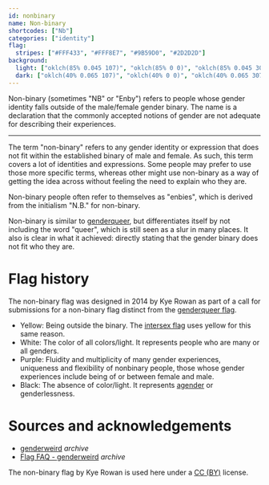 ```yaml
---
id: nonbinary
name: Non-binary
shortcodes: ["Nb"]
categories: ["identity"]
flag:
  stripes: ["#FFF433", "#FFF8E7", "#9B59D0", "#2D2D2D"]
background:
  light: ["oklch(85% 0.045 107)", "oklch(85% 0 0)", "oklch(85% 0.045 307)"]
  dark: ["oklch(40% 0.065 107)", "oklch(40% 0 0)", "oklch(40% 0.065 307)"]
---
```


Non-binary (sometimes "NB" or "Enby") refers to people whose gender identity
falls outside of the male/female gender binary. The name is a declaration that
the commonly accepted notions of gender are not adequate for describing their
experiences.

---

The term "non-binary" refers to any gender identity or expression that does not
fit within the established binary of male and female. As such, this term covers
a lot of identities and expressions. Some people may prefer to use those more
specific terms, whereas other might use non-binary as a way of getting the idea
across without feeling the need to explain who they are.

Non-binary people often refer to themselves as "enbies", which is derived from
the initialism "N.B." for non-binary.

Non-binary is similar to [genderqueer](/flags/genderqueer), but differentiates
itself by not including the word "queer", which is still seen as a slur in many
places. It also is clear in what it achieved: directly stating that the gender
binary does not fit who they are.

# Flag history

The non-binary flag was designed in 2014 by Kye Rowan as part of a call for
submissions for a non-binary flag distinct from the
[genderqueer flag](/flags/genderqueer).

- Yellow: Being outside the binary. The [intersex flag](/flags/intersex) uses
  yellow for this same reason.
- White: The color of all colors/light. It represents people who are many or all
  genders.
- Purple: Fluidity and multiplicity of many gender experiences, uniqueness and
  flexibility of nonbinary people, those whose gender experiences include being
  of or between female and male.
- Black: The absence of color/light. It represents [agender](/flags/agender) or
  genderlessness.

# Sources and acknowledgements

- [genderweird](https://web.archive.org/web/20200126080025/https://thejasmineelf.tumblr.com/post/77007286542/after-counting-up-all-the-votes-for-each)
  _archive_
- [Flag FAQ - genderweird](https://web.archive.org/web/20190604080020/https://thejasmineelf.tumblr.com/flagfaq)
  _archive_

The non-binary flag by Kye Rowan is used here under a
[CC (BY)](https://creativecommons.org/licenses/by/4.0/) license.
